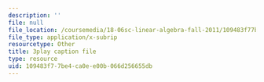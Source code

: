 ```yaml
---
description: ''
file: null
file_location: /coursemedia/18-06sc-linear-algebra-fall-2011/109483f77be4ca0ee00b066d256655db_lGGDIGizcQ0.srt
file_type: application/x-subrip
resourcetype: Other
title: 3play caption file
type: resource
uid: 109483f7-7be4-ca0e-e00b-066d256655db
---
```

